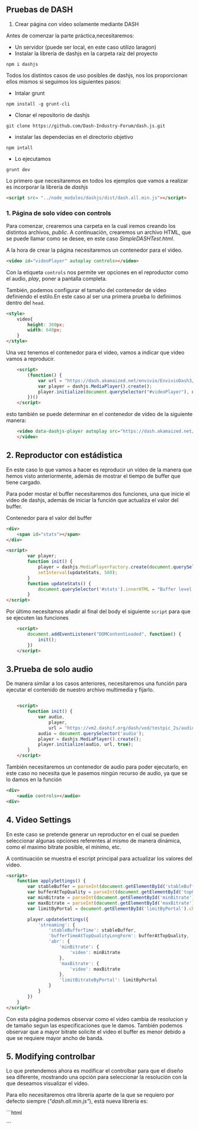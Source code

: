 ## Pruebas de DASH

1. Crear página con vídeo solamente mediante DASH

Antes de comenzar la parte práctica,necesitaremos:

* Un servidor (puede ser local, en este caso utilizo laragon)
* Instalar la librería de dashjs en la carpeta raíz del proyecto

```shell
npm i dashjs
```

Todos los distintos casos de uso posibles de dashjs, nos los proporcionan ellos mismos si seguimos los siguientes pasos:

* Intalar grunt

```shell
npm install -g grunt-cli
```

* Clonar el repositorio de dashjs

```shell
git clone https://github.com/Dash-Industry-Forum/dash.js.git
```

* instalar las dependecias en el directorio objetivo

```shell
npm intall
```

* Lo ejecutamos

```shell
grunt dev
```

Lo primero que necesitaremos en todos los ejemplos que vamos a realizar es incorporar la librería de _dashjs_

```html
<script src= "../node_modules/dashjs/dist/dash.all.min.js"></script>
```

### 1. Página de solo vídeo con controls

Para comenzar, crearemos una carpeta en la cual iremos creando los distintos archivos, _public_. A continuación, crearemos un archivo HTML, que se puede llamar como se desee, en este caso _SimpleDASHTest.html_.

A la hora de crear la página necesitaremos un contenedor para el video.

```html
<video id="videoPlayer" autoplay controls></video>
```

Con la etiqueta ``controls`` nos permite ver opciones en el reproductor como el audio, _play_, poner a pantalla completa.

También, podemos configurar el tamaño del contenedor de vídeo definiendo el estilo.En este caso al ser una primera prueba lo definimos dentro del ``head``.

```html
<style>
    video{
        height: 360px;
        width: 640px;
    }
</style>
```

Una vez tenemos el contenedor para el vídeo, vamos a indicar que video vamos a reproducir.

```html
    <script>
        (function() {
            var url = "https://dash.akamaized.net/envivio/EnvivioDash3/manifest.mpd";
            var player = dashjs.MediaPlayer().create();
            player.initialize(document.querySelector("#videoPlayer"), url, true)
        })()
    </script>
```

esto también se puede determinar en el contenedor de vídeo de la siguiente manera:

```html
    <video data-dashjs-player autoplay src="https://dash.akamaized.net/envivio/EnvivioDash3/manifest.mpd" controls>
    </video>
```

## 2. Reproductor con estádistica

En este caso lo que vamos a hacer es reproducir un vídeo de la manera que hemos visto anteriormente, además de mostrar el tiempo de buffer que tiene cargado.

Para poder mostar el buffer necesitaremos dos funciones, una que inicie el video de dashjs, además de iniciar la función que actualiza el valor del buffer.

Contenedor para el valor del buffer

```html
<div>
    <span id="stats"></span>
</div>
```

```html
<script>
        var player;
        function init() {
            player = dashjs.MediaPlayerFactory.create(document.querySelector(".dashPlayer"));
            setInterval(updateStats, 500);
        }
        function updateStats() {
            document.querySelector('#stats').innerHTML = "Buffer level " + player.getBufferLength() + " s"
        }
</script>
```

Por último necesitamos añadir al final del body el siguiente ``script`` para que se ejecuten las funciones

```html
    <script>
        document.addEventListener("DOMContentLoaded", function() {
            init();
        })
    </script>
```

## 3.Prueba de solo audio

De manera similar a los casos anteriores, necesitaremos una función para ejecutar el contenido de nuestro archivo multimedia y fijarlo.

```html

    <script>
        function init() {
            var audio,
                player,
                url = "https://vm2.dashif.org/dash/vod/testpic_2s/audio.mpd";
            audio = document.querySelector('audio');
            player = dashjs.MediaPlayer().create();
            player.initialize(audio, url, true);
        }
    </script>

```

También necesitaremos un contenedor de audio para poder ejecutarlo, en este caso no necesita que le pasemos ningún recurso de audio, ya que se lo damos en la función

```html
<div>
    <audio controls></audio>
<div>
```

## 4. Video Settings

En este caso se pretende generar un reproductor en el cual se pueden seleccionar algunas opciones referentes al mismo de manera dinámica, como el maximo bitrate posible, el mínimo, etc.

A continuación se muestra el escript principal para actualizar los valores del video.

```html
<script>
    function applySettings() {
        var stableBuffer = parseInt(document.getElementById('stableBuffer').value, 10);
        var bufferAtTopQuality = parseInt(document.getElementById('topQualityBuffer').value, 10);
        var minBitrate = parseInt(document.getElementById('minBitrate').value, 10);
        var maxBitrate = parseInt(document.getElementById('maxBitrate').value, 10);
        var limitByPortal = document.getElementById('limitByPortal').checked;

        player.updateSettings({
            'streaming': {
                'stableBufferTime': stableBuffer,
                'bufferTimeAtTopQualityLongForm': bufferAtTopQuality,
                'abr': {
                    'minBitrate': {
                        'video': minBitrate
                    },
                    'maxBitrate': {
                        'video': maxBitrate
                    },
                    'limitBitrateByPortal': limitByPortal
                }
            }
        })
    }
</script>
```

Con esta página podemos observar como el video cambia de resolucion y de tamaño segun las especificaciones que le damos. También podemos observar que a mayor bitrate solicite el video el buffer es menor debido a que se requiere mayor ancho de banda.

## 5. Modifying controlbar

Lo que pretendemos ahora es modificar el controlbar para que el diseño sea diferente, mostrando una opción para seleccionar la resolución con la que deseamos visualizar el vídeo.

Para ello necesitaremos otra librería aparte de la que se requiero por defecto siempre (_"dash.all.min.js"_), está nueva librería es:

´´´html
<script src="../../contrib/akamai/controlbar/ControlBar.js"></script>
´´´